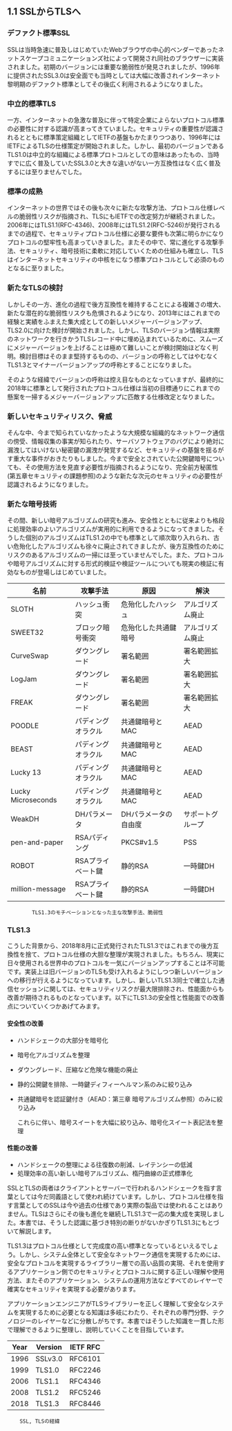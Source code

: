 ## 1.1 SSLからTLSへ

### デファクト標準SSL
SSLは当時急速に普及しはじめていたWebブラウザの中心的ベンダーであったネットスケープコミュニケーションズ社によって開発され同社のブラウザーに実装されました。初期のバージョンには重要な脆弱性が発見されましたが、1996年に提供されたSSL3.0は安全面でも当時としては大幅に改善されインターネット黎明期のデファクト標準としてその後広く利用されるようになりました。

### 中立的標準TLS
一方、インターネットの急激な普及に伴って特定企業によらないプロトコル標準の必要性に対する認識が高まってきていました。セキュリティの重要性が認識されるとともに標準策定組織としてIETFの基盤もかたまりつつあり、1996年にはIETFによるTLSの仕様策定が開始されました。しかし、最初のバージョンであるTLS1.0は中立的な組織による標準プロトコルとしての意味はあったもの、当時すでに広く普及していたSSL3.0と大きな違いがない一方互換性はなく広く普及するには至りませんでした。

### 標準の成熟
インターネットの世界ではその後も次々に新たな攻撃方法、プロトコル仕様レベルの脆弱性リスクが指摘され、TLSにもIETFでの改定努力が継続されました。2006年にはTLS1.1(RFC-4346)、2008年にはTLS1.2(RFC-5246)が発行されるまでの過程で、セキュリティプロトコル仕様に必要な要件も次第に明らかになりプロトコルの堅牢性も高まっていきました。またその中で、常に進化する攻撃手法、セキュリティ、暗号技術に柔軟に対応していくための仕組みも確立し、TLSはインターネットセキュリティの中核をになう標準プロトコルとして必須のものとなるに至りました。

### 新たなTLSの検討
しかしその一方、進化の過程で後方互換性を維持することによる複雑さの増大、新たな潜在的な脆弱性リスクも危惧されるようになり、2013年にはこれまでの経験と実績をふまえた集大成としての新しいメジャーバージョンアップ、TLS2.0に向けた検討が開始されました。しかし、TLSのバージョン情報は実際のネットワークを行きかうTLSレコード中に埋め込まれているために、スムーズにメジャーバージョンを上げることは極めて難しいことが検討開始ほどなく判明。検討目標はそのまま堅持するものの、バージョンの呼称としてはやむなくTLS1.3とマイナーバージョンアップの呼称とすることになりました。

そのような経緯でバージョンの呼称は控え目なものとなっていますが、最終的に2018年に標準として発行されたプロトコル仕様は当初の目標通りにこれまでの懸案を一掃するメジャーバージョンアップに匹敵する仕様改定となりました。

### 新しいセキュリティリスク、脅威
そんな中、今まで知られていなかったような大規模な組織的なネットワーク通信の傍受、情報収集の事実が知られたり、サーバソフトウェアのバグにより絶対に漏洩してはいけない秘密鍵の漏洩が発覚するなど、セキュリティの基盤を揺るがす重大な事件がおきたりもしました。今まで安全とされていた公開鍵暗号についても、その使用方法を見直す必要性が指摘されるようになり、完全前方秘匿性(第五章セキュリティの課題参照)のような新たな次元のセキュリティの必要性が認識されるようになりました。

### 新たな暗号技術
その間、新しい暗号アルゴリズムの研究も進み、安全性とともに従来よりも格段に処理効率のよいアルゴリズムが実用的に利用できるようになってきました。そうした個別のアルゴリズムはTLS1.2の中でも標準として順次取り入れられ、古い危殆化したアルゴリズムも徐々に廃止されてきましたが、後方互換性のためにリスクのあるアルゴリズムの一掃には至っていませんでした。また、プロトコルや暗号アルゴリズムに対する形式的検証や検証ツールについても現実の検証に有効なものが登場しはじめていました。


| 名前	| 攻撃手法	| 原因	| 解決| 
| ---- | ---- | ---- | ---- |
| SLOTH	| ハッシュ衝突	| 危殆化したハッシュ	| アルゴリズム廃止|
| SWEET32	| ブロック暗号衝突	| 危殆化した共通鍵暗号	| アルゴリズム廃止| 
| CurveSwap	| ダウングレード	| 署名範囲	| 署名範囲拡大| 
| LogJam	| ダウングレード	| 署名範囲	| 署名範囲拡大| 
| FREAK	| ダウングレード	| 署名範囲	| 署名範囲拡大| 
| POODLE	| パディングオラクル	| 共通鍵暗号とMAC	| AEAD| 
| BEAST	| パディングオラクル	| 共通鍵暗号とMAC	| AEAD| 
| Lucky 13	| パディングオラクル	| 共通鍵暗号とMAC	| AEAD| 
| Lucky Microseconds	| パディングオラクル	| 共通鍵暗号とMAC	| AEAD| 
| WeakDH	| DHパラメータ	| DHパラメータの自由度	| サポートグループ| 
| pen-and-paper	| RSAパディング	| PKCS#v1.5	| PSS| 
| ROBOT	| RSAプライベート鍵| 	静的RSA	| 一時鍵DH| 
| million-message	| RSAプライベート鍵	| 静的RSA	| 一時鍵DH| 

            TLS1.3のモチベーションとなった主な攻撃手法、脆弱性

### TLS1.3
こうした背景から、2018年8月に正式発行されたTLS1.3ではこれまでの後方互換性を捨て、プロトコル仕様の大胆な整理が実現されました。もちろん、現実に日々使用される世界中のプロトコルを一気にバージョンアップすることは不可能です。実装上は旧バージョンのTLSも受け入れるようにしつつ新しいバージョンへの移行が行えるようになっています。しかし、新しいTLS1.3同士で確立した通信セッションに関しては、セキュリティリスクが最大限排除され、性能面からも改善が期待されるものとなっています。以下にTLS1.3の安全性と性能面での改善点についていくつかあげてみます。

####  安全性の改善
- ハンドシェークの大部分を暗号化
- 暗号化アルゴリズムを整理
- ダウングレード、圧縮など危険な機能の廃止
- 静的公開鍵を排除、一時鍵ディフィーヘルマン系のみに絞り込み
- 共通鍵暗号を認証鍵付き（AEAD：第三章 暗号アルゴリズム参照）のみに絞り込み

    これらに伴い、暗号スイートを大幅に絞り込み、暗号化スイート表記法を整理


#### 性能の改善
-	ハンドシェークの整理による往復数の削減、レイテンシーの低減
-	処理効率の高い新しい暗号アルゴリズム、楕円曲線の正式標準化


SSLとTLSの両者はクライアントとサーバーで行われるハンドシェークを指す言葉としては今だ同義語として使われ続けています。しかし、プロトコル仕様を指す言葉としてのSSLは今や過去の仕様であり実際の製品では使われることはありません。TLSはさらにその後も進化を継続しTLS1.3で一応の集大成を実現しました。本書では、そうした認識に基づき特別の断りがないかぎりTLS1.3にもとづいて解説します。

TLS1.3はプロトコル仕様として完成度の高い標準となっているといえるでしょう。しかし、システム全体として安全なネットワーク通信を実現するためには、安全なプロトコルを実現するライブラリー層での高い品質の実現、それを使用するアプリケーション側でのセキュリティとプロトコルに関する正しい理解や使用方法、またそのアプリケーション、システムの運用方法などすべてのレイヤーで確実なセキュリティを実現する必要があります。

アプリケーションエンジニアがTLSライブラリーを正しく理解して安全なシステムを実現するために必要となる知識は多岐にわたり、それぞれの専門分野、テクノロジーのレイヤーなどに分散しがちです。本書ではそうした知識を一貫した形で理解できるように整理し、説明していくことを目指しています。

| Year	| Version	| IETF RFC| 
| ---- | ---- | :----: |
| 1996|        SSLv3.0|         RFC6101| 
| 1999| 	TLS1.0| 	RFC2246| 
| 2006| 	TLS1.1| 	RFC4346|
| 2008| 	TLS1.2| 	RFC5246| 
| 2018| 	TLS1.3| 	RFC8446| 
        SSL, TLSの経緯

